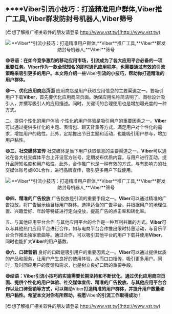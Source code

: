 ## ****Viber**引流小技巧：打造精准用户群体,**Viber**推广工具,**Viber**群发防封号机器人,**Viber**筛号**

[😍想了解推广相关软件的朋友请登录 http://www.vst.tw](http://www.vst.tw)

 <center><img src="https://vst.tw/MP4/tuiguang/png/2.png" alt="**Viber**引流小技巧：打造精准用户群体,**Viber**推广工具,**Viber**群发防封号机器人,**Viber**筛号"></center>

**😄导语：在如今竞争激烈的移动应用市场，引流成为了各大应用平台必备的一项重要任务。**Viber**作为一款全球知名的即时通讯应用程序，也需要通过有效的引流策略来吸引更多的用户。本文将介绍一些**Viber**引流的小技巧，帮助你打造精准的用户群体。**

**😄一、优化应用商店页面**
应用商店是用户获取应用信息的主要渠道之一。要吸引用户下载**Viber**，首先要优化应用商店页面。确保应用名称简洁明了、图标设计吸引人，并撰写吸引人的应用描述。同时，关键词的合理使用也是增加曝光度的一种方式。

二、提供个性化的用户体验
个性化的用户体验是吸引用户的重要因素之一。**Viber**可以通过提供多样化的主题、表情包、聊天背景等方式，满足用户对个性化的需求，增加用户的粘性。此外，定期推出节日主题和活动，也能吸引用户参与，增加用户黏性。

**😄三、社交媒体宣传**
社交媒体是当下用户获取信息的主要渠道之一。**Viber**可以通过在各大社交媒体平台上开设官方账号，定期发布优质内容，与用户进行互动，提升品牌知名度和用户粘性。此外，合作推广也是一种有效的方式，与有影响力的社交媒体账号或KOL合作，进行品牌宣传，吸引更多用户下载使用。

 <center><img src="https://vst.tw/MP4/tuiguang/png/8.png" alt="**Viber**引流小技巧：打造精准用户群体,**Viber**推广工具,**Viber**群发防封号机器人,**Viber**筛号"></center>

**😄四、精准的广告投放**
广告投放是引流的重要手段之一。**Viber**可以通过精准的广告投放，将广告展示给目标用户群体。选择适合的广告平台，并根据用户的地理位置、兴趣爱好、年龄等特征进行定向投放，提高广告的点击率和转化率。

五、与其他应用平台合作
与其他应用平台的合作是一种互利共赢的方式。**Viber**可以与其他热门应用平台进行合作，如与电商平台合作推出限时特惠活动，与音乐平台合作推出独家歌曲等。通过合作，可以吸引其他平台的用户下载并使用**Viber**，同时也能扩大**Viber**的用户基数。

**😄六、口碑营销**
良好的口碑是吸引用户的重要因素之一。**Viber**可以通过提供优质的产品和服务，让用户产生良好的使用体验，从而口口相传，吸引更多用户。同时，及时回应用户的反馈和需求，也是树立良好口碑的重要手段。

**😄结语：**Viber**引流小技巧的实施需要长期坚持和不断优化。通过优化应用商店页面、提供个性化的用户体验、社交媒体宣传、精准的广告投放、与其他应用平台合作以及口碑营销等方式，可以帮助**Viber**打造精准的用户群体，并提升用户数量和用户黏性。希望本文对你有所帮助，祝愿**Viber**的引流工作取得成功！**

[😍想了解推广相关软件的朋友请登录 http://www.vst.tw](http://www.vst.tw)



